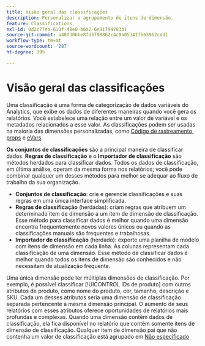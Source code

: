 ```yaml
---
title: Visão geral das classificações
description: Personalizar o agrupamento de itens de dimensão.
feature: Classifications
exl-id: 0d2c77ea-610f-48e0-b6a2-6e91794783b1
source-git-commit: a40f30bbe8fdbf98862c4c9a05341fb63962cdd1
workflow-type: tm+mt
source-wordcount: '287'
ht-degree: 39%

---
```


# Visão geral das classificações

Uma classificação é uma forma de categorização de dados variáveis do Analytics, que exibe os dados de diferentes maneiras quando você gera os relatórios. Você estabelece uma relação entre um valor de variável e os metadados relacionados a esse valor. As classificações podem ser usadas na maioria das dimensões personalizadas, como [Código de rastreamento](/help/components/dimensions/tracking-code.md), [props](/help/components/dimensions/prop.md) e [eVars](/help/components/dimensions/evar.md).

**Os conjuntos de classificações** são a principal maneira de classificar dados. **Regras de classificação** e o **Importador de classificação** são métodos herdados para classificar dados. Todos os dados de classificação, em última análise, operam da mesma forma nos relatórios; você pode combinar qualquer um desses métodos para melhor se adequar ao fluxo de trabalho da sua organização.

* **Conjuntos de classificação**: crie e gerencie classificações e suas regras em uma única interface simplificada.
* **Regras de classificação** (herdadas): criam regras que atribuem um determinado item de dimensão a um item de dimensão de classificação. Esse método para classificar dados é melhor quando uma dimensão encontra frequentemente novos valores únicos ou quando as classificações manuais são frequentes e trabalhosas.
* **Importador de classificação** (herdado): exporte uma planilha de modelo com itens de dimensão em cada linha. As colunas representam cada classificação de uma dimensão. Esse método de classificar dados é melhor quando todos os itens de dimensão são conhecidos e não necessitam de atualização frequente.

Uma única dimensão pode ter múltiplas dimensões de classificação. Por exemplo, é possível classificar [!UICONTROL IDs de produto] com outros atributos de produto, como nome do produto, cor, tamanho, descrição e SKU. Cada um desses atributos seria uma dimensão de classificação separada pertencente à mesma dimensão principal. O aumento de seus relatórios com esses atributos oferece oportunidades de relatórios mais profundas e complexas. Quando uma dimensão contém dados de classificação, ela fica disponível no relatório que contém somente itens de dimensão de classificação. Qualquer item de dimensão pai que não contenha um valor de classificação está agrupado em [Não especificado](/help/technotes/unspecified.md)
